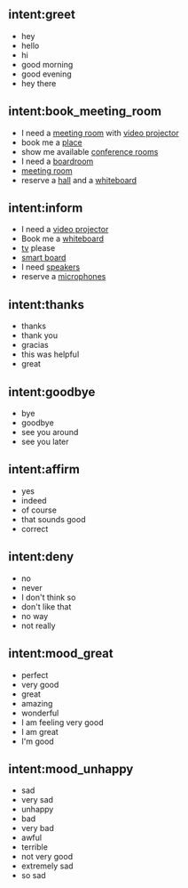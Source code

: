 ## intent:greet
- hey
- hello
- hi
- good morning
- good evening
- hey there

## intent:book_meeting_room
- I need a [meeting room](facility_type) with [video projector](equipment)
- book me a [place](facility_type) 
- show me available [conference rooms](facility_type) 
- I need a [boardroom](facility_type)
- [meeting room](facility_type) 
- reserve a [hall](facility_type) and a [whiteboard](equipment) 

## intent:inform
- I need a [video projector](equipment) 
- Book me a [whiteboard](equipment) 
- [tv](equipment) please
- [smart board](equipment)  
- I need [speakers](equipment) 
- reserve a [microphones](equipment) 

## intent:thanks
- thanks
- thank you
- gracias
- this was helpful
- great

## intent:goodbye
- bye
- goodbye
- see you around
- see you later

## intent:affirm
- yes
- indeed
- of course
- that sounds good
- correct

## intent:deny
- no
- never
- I don't think so
- don't like that
- no way
- not really

## intent:mood_great
- perfect
- very good
- great
- amazing
- wonderful
- I am feeling very good
- I am great
- I'm good

## intent:mood_unhappy
- sad
- very sad
- unhappy
- bad
- very bad
- awful
- terrible
- not very good
- extremely sad
- so sad